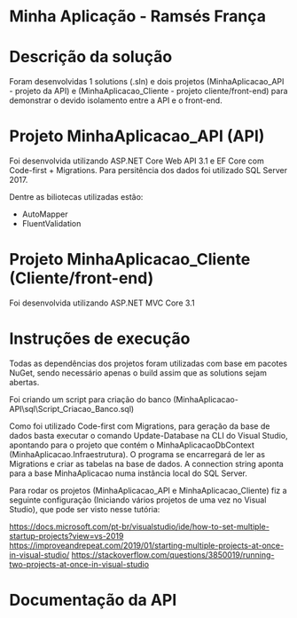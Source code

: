 # Minha Aplicação - Ramsés França

# Descrição da solução
Foram desenvolvidas 1 solutions (.sln) e dois projetos (MinhaAplicacao_API - projeto da API) e (MinhaAplicacao_Cliente - projeto cliente/front-end) para demonstrar o devido isolamento entre a API e o front-end.

# Projeto MinhaAplicacao_API (API)
Foi desenvolvida utilizando ASP.NET Core Web API 3.1 e EF Core com Code-first + Migrations. Para persitência dos dados foi utilizado SQL Server 2017.

Dentre as biliotecas utilizadas estão:

- AutoMapper
- FluentValidation

# Projeto MinhaAplicacao_Cliente (Cliente/front-end)
Foi desenvolvida utilizando ASP.NET MVC Core 3.1

# Instruções de execução

Todas as dependências dos projetos foram utilizadas com base em pacotes NuGet, sendo necessário apenas o build assim que as solutions sejam abertas.

Foi criando um script para criação do banco (MinhaAplicacao-API\sql\Script_Criacao_Banco.sql)

Como foi utilizado Code-first com Migrations, para geração da base de dados basta executar o comando Update-Database na CLI do Visual Studio, apontando para o projeto que contém o MinhaAplicacaoDbContext (MinhaAplicacao.Infraestrutura). O programa se encarregará de ler as Migrations e criar as tabelas na base de dados. A connection string aponta para a base MinhaAplicacao numa instância local do SQL Server.

Para rodar os projetos (MinhaAplicacao_API e MinhaAplicacao_Cliente) fiz a seguinte configuração (Iniciando vários projetos de uma vez no Visual Studio), que pode ser visto nesse tutória: 

https://docs.microsoft.com/pt-br/visualstudio/ide/how-to-set-multiple-startup-projects?view=vs-2019
https://improveandrepeat.com/2019/01/starting-multiple-projects-at-once-in-visual-studio/
https://stackoverflow.com/questions/3850019/running-two-projects-at-once-in-visual-studio


# Documentação da API

